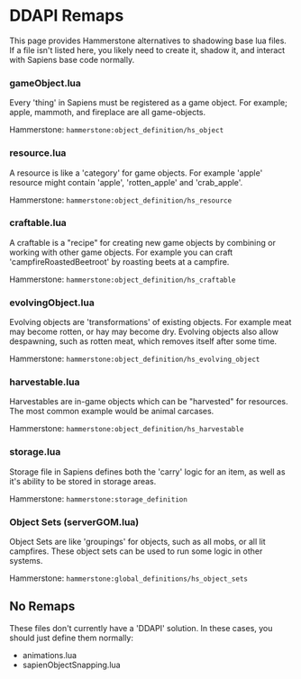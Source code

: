 # DDAPI Remaps

This page provides Hammerstone alternatives to shadowing base lua files. If a file isn't listed here, you likely need to
create it, shadow it, and interact with Sapiens base code normally.

### gameObject.lua

Every 'thing' in Sapiens must be registered as a game object. For example; apple, mammoth, and fireplace are all game-objects.

Hammerstone: `hammerstone:object_definition/hs_object`

### resource.lua

A resource is like a 'category' for game objects. For example 'apple' resource might contain 'apple', 'rotten_apple' and 'crab_apple'.

Hammerstone: `hammerstone:object_definition/hs_resource`

### craftable.lua

A craftable is a "recipe" for creating new game objects by combining or working with other game objects. For example you can craft 'campfireRoastedBeetroot'
by roasting beets at a campfire.

Hammerstone: `hammerstone:object_definition/hs_craftable`

### evolvingObject.lua

Evolving objects are 'transformations' of existing objects. For example meat may become rotten, or hay may become dry. Evolving objects also allow despawning, such
as rotten meat, which removes itself after some time.

Hammerstone: `hammerstone:object_definition/hs_evolving_object`

### harvestable.lua

Harvestables are in-game objects which can be "harvested" for resources. The most common example would be animal carcases.

Hammerstone: `hammerstone:object_definition/hs_harvestable`

### storage.lua

Storage file in Sapiens defines both the 'carry' logic for an item, as well as it's ability to be stored in storage areas.

Hammerstone: `hammerstone:storage_definition`

### Object Sets (serverGOM.lua)

Object Sets are like 'groupings' for objects, such as all mobs, or all lit campfires. These object sets can be used to run some logic in other systems.

Hammerstone: `hammerstone:global_definitions/hs_object_sets`

## No Remaps

These files don't currently have a 'DDAPI' solution. In these cases, you should just define them normally:

- animations.lua
- sapienObjectSnapping.lua
